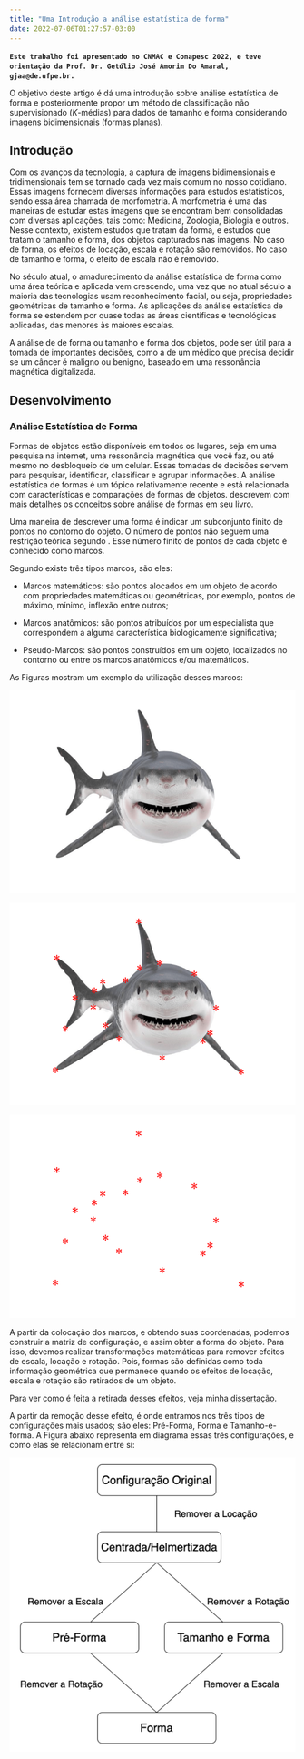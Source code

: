 ```yaml
---
title: "Uma Introdução a análise estatística de forma"
date: 2022-07-06T01:27:57-03:00
---
```



**``Este trabalho foi apresentado no CNMAC e Conapesc 2022, e teve orientação da Prof. Dr. Getúlio José Amorim Do Amaral, gjaa@de.ufpe.br.``**

O objetivo deste artigo é dá uma introdução sobre análise estatística de
forma e posteriormente propor um método de classificação não supervisionado
($K$-médias) para dados de tamanho e forma considerando imagens
bidimensionais (formas planas).

## Introdução

Com os avanços da tecnologia, a captura de imagens bidimensionais e
tridimensionais tem se tornado cada vez mais comum no nosso cotidiano.
Essas imagens fornecem diversas informações para estudos estatísticos,
sendo essa área chamada de morfometria. A morfometria é uma das maneiras
de estudar estas imagens que se encontram bem consolidadas com diversas
aplicações, tais como: Medicina, Zoologia, Biologia e outros. Nesse
contexto, existem estudos que tratam da forma, e estudos que tratam o
tamanho e forma, dos objetos capturados nas imagens. No caso de forma,
os efeitos de locação, escala e rotação são removidos. No caso de
tamanho e forma, o efeito de escala não é removido.

No século atual, o amadurecimento da análise estatística de forma como
uma área teórica e aplicada vem crescendo, uma vez que no atual século a
maioria das tecnologias usam reconhecimento facial, ou seja,
propriedades geométricas de tamanho e forma. As aplicações da análise
estatística de forma se estendem por quase todas as áreas científicas e
tecnológicas aplicadas, das menores às maiores escalas.

A análise de de forma ou tamanho e forma dos objetos, pode ser útil para
a tomada de importantes decisões, como a de um médico que precisa
decidir se um câncer é maligno ou benigno, baseado em uma ressonância
magnética digitalizada.


## Desenvolvimento

### Análise Estatística de Forma

Formas de objetos estão disponíveis em todos os lugares, seja em uma
pesquisa na internet, uma ressonância magnética que você faz, ou até
mesmo no desbloqueio de um celular. Essas tomadas de decisões servem
para pesquisar, identificar, classificar e agrupar informações. A
análise estatística de formas é um tópico relativamente recente e está
relacionada com características e comparações de formas de objetos.
descrevem com mais detalhes os conceitos sobre análise de formas em seu
livro.

Uma maneira de descrever uma forma é indicar um subconjunto finito de
pontos no contorno do objeto. O número de pontos não seguem uma
restrição teórica segundo . Esse número finito de pontos de cada
objeto é conhecido como marcos.

Segundo existe três tipos marcos, são eles:

  - Marcos matemáticos: são pontos alocados em um objeto de acordo com
    propriedades matemáticas ou geométricas, por exemplo, pontos de
    máximo, mínimo, inflexão entre outros;

  - Marcos anatômicos: são pontos atribuídos por um especialista que
    correspondem a alguma característica biologicamente significativa;

  - Pseudo-Marcos: são pontos construídos em um objeto, localizados no
    contorno ou entre os marcos anatômicos e/ou matemáticos.

As Figuras mostram um exemplo da utilização desses marcos:

![](t1.png)

![](t2.png)

![](t3.png)

A partir da colocação dos marcos, e obtendo suas coordenadas, podemos
construir a matriz de configuração, e assim obter a forma do objeto.
Para isso, devemos realizar transformações matemáticas para remover
efeitos de escala, locação e rotação. Pois, formas são
definidas como toda informação geométrica que permanece quando os
efeitos de locação, escala e rotação são retirados de um objeto.

Para ver como é feita a retirada desses efeitos, veja minha [dissertação](https://repositorio.ufpe.br/bitstream/123456789/44679/1/DISSERTAÇÃO%20Jerfson%20Bruno%20do%20Nascimento%20Honório.pdf).

A partir da remoção desse efeito, é onde entramos nos três tipos de
configurações mais usados; são eles: Pré-Forma, Forma e Tamanho-e-forma.
A Figura abaixo representa em diagrama essas três configurações, e
como elas se relacionam entre sí:

![](D.png)
